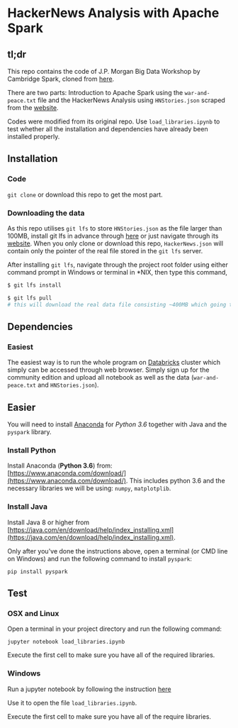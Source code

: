 # HackerNews Analysis with Apache Spark

## tl;dr

This repo contains the code of J.P. Morgan Big Data Workshop by Cambridge Spark, cloned from [here](http://gitlab.cambridgespark.com/pub/bigdata-spark.git).

There are two parts: Introduction to Apache Spark using the `war-and-peace.txt` file and the HackerNews Analysis using `HNStories.json` scraped from the [website](https://news.ycombinator.com/). 

Codes were modified from its original repo. Use `load_libraries.ipynb` to test whether all the installation and dependencies have already been installed properly. 

## Installation

### Code
`git clone` or download this repo to get the most part. 

### Downloading the data
As this repo utilises `git lfs` to store `HNStories.json` as the file larger than 100MB, install git lfs in advance through [here](https://github.com/git-lfs/git-lfs/releases/tag/v2.6.1) or just navigate through its [website](https://git-lfs.github.com/). When you only clone or download this repo, `HackerNews.json` will contain only the pointer of the real file stored in the `git lfs` server.

After installing `git lfs`, navigate through the project root folder using either command prompt in Windows or terminal in \*NIX, then type this command, 
```bash
$ git lfs install

$ git lfs pull
# this will download the real data file consisting ~400MB which going to take some time
```

## Dependencies

### Easiest

The easiest way is to run the whole program on [Databricks](https://community.cloud.databricks.com/) cluster which simply can be accessed through web browser. Simply sign up for the community edition and upload all notebook as well as the data (`war-and-peace.txt` and `HNStories.json`). 

## Easier

You will need to install [Anaconda](https://www.anaconda.com/download/) for *Python 3.6* together with Java and the `pyspark` library.

### Install Python

Install Anaconda (**Python 3.6**) from:  [https://www.anaconda.com/download/](https://www.anaconda.com/download/).
This includes python 3.6 and the necessary libraries we will be using: `numpy`, `matplotplib`.

### Install Java

Install Java 8 or higher from [https://java.com/en/download/help/index_installing.xml](https://java.com/en/download/help/index_installing.xml).

Only after you've done the instructions above, open a terminal (or CMD line on Windows) and run the following command to install `pyspark`:
```
pip install pyspark
```

## Test

### OSX and Linux

Open a terminal in your project directory and run the following command:

```
jupyter notebook load_libraries.ipynb
```

Execute the first cell to make sure you have all of the required libraries.

### Windows

Run a jupyter notebook by following the instruction [here](http://jupyter-notebook-beginner-guide.readthedocs.io/en/latest/execute.html)

Use it to open the file `load_libraries.ipynb`. 

Execute the first cell to make sure you have all of the require libraries.

